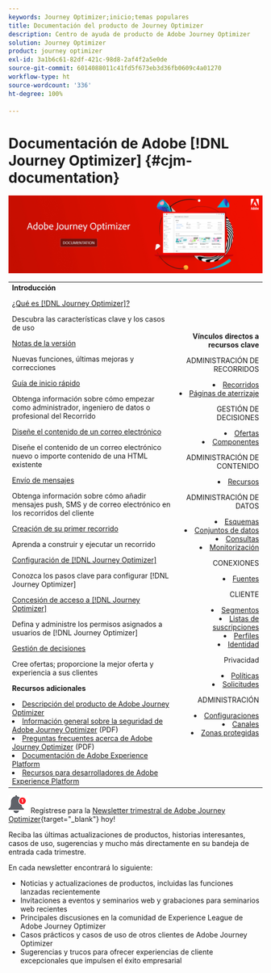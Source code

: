 ```yaml
---
keywords: Journey Optimizer;inicio;temas populares
title: Documentación del producto de Journey Optimizer
description: Centro de ayuda de producto de Adobe Journey Optimizer
solution: Journey Optimizer
product: journey optimizer
exl-id: 3a1b6c61-82df-421c-98d8-2af4f2a5e0de
source-git-commit: 6014088011c41fd5f673eb3d36fb0609c4a01270
workflow-type: ht
source-wordcount: '336'
ht-degree: 100%

---
```


# Documentación de Adobe [!DNL Journey Optimizer] {#cjm-documentation}

![](using/assets/do-not-localize/banner-cjm.jpg)

<table style="table-layout:fixed">
<tr style="border: 0;">
  <td>
    <div><strong>Introducción</strong>
    </div>
    <p>
    <em></em>
    <p>
    <div>
      <a href="using/start/get-started.md">¿Qué es [!DNL Journey Optimizer]?</a>
    </div>
    <p>Descubra las características clave y los casos de uso
    <p>
    <div>
      <a href="using/rn/release-notes.md">Notas de la versión</a>
    </div>
    <p>Nuevas funciones, últimas mejoras y correcciones
   <p>
    <div>
      <a href="using/start/quick-start.md">Guía de inicio rápido</a>
    </div>
    <p>
    Obtenga información sobre cómo empezar como administrador, ingeniero de datos o profesional del Recorrido
    <p>
    <p>
    <div>
      <a href="using/design/design-emails.md">Diseñe el contenido de un correo electrónico</a>
    </div>
    <p>
    Diseñe el contenido de un correo electrónico nuevo o importe contenido de una HTML existente
    <p>
    <div>
      <a href="using/messages/get-started-content.md">Envío de mensajes</a>
    </div>
    <p>Obtenga información sobre cómo añadir mensajes push, SMS y de correo electrónico en los recorridos del cliente
    <p>
    <div>
    <a href="using/building-journeys/journeys-uc.md">Creación de su primer recorrido</a>
    </div>
    <p>Aprenda a construir y ejecutar un recorrido
    <p>
    <div>
    <a href="using/configuration/get-started-configuration.md">Configuración de [!DNL Journey Optimizer]</a>
    </div>
    <p>Conozca los pasos clave para configurar [!DNL Journey Optimizer]
    <p>
    <div>
    <a href="using/administration/permissions-overview.md">Concesión de acceso a [!DNL Journey Optimizer]</a>
    </div>
    <p>Defina y administre los permisos asignados a usuarios de [!DNL Journey Optimizer]
    <p>
    <div>
    <a href="using/offers/get-started/starting-offer-decisioning.md">Gestión de decisiones</a>
    </div>
    <p>Cree ofertas; proporcione la mejor oferta y experiencia a sus clientes
    <p>
    <p>
    <div><strong>Recursos adicionales</strong>
    </div>
    <p>
    <p>
    <div>
    <li>
      <a href="https://helpx.adobe.com/legal/product-descriptions/adobe-journey-optimizer.html?lang=es" target="_blank">Descripción del producto de Adobe Journey Optimizer</a>
    </li>
    </div>
    <div>
    <li>
      <a href="https://www.adobe.com/content/dam/cc/en/security/pdfs/AJO_SecurityOverview.pdf" target="_blank">Información general sobre la seguridad de Adobe Journey Optimizer</a> (PDF)
    </li>
    </div>
    <div>
    <li>
      <a href="https://experienceleague.adobe.com/docs/journey-optimizer/assets/AJO-FAQ.pdf" target="_blank">Preguntas frecuentes acerca de Adobe Journey Optimizer</a> (PDF)
    </li>
    </div>
    <div>
    <li>
      <a href="https://experienceleague.adobe.com/docs/experience-platform/landing/home.html?lang=es" target="_blank">Documentación de Adobe Experience Platform </a>
    </li>
    </div>
    <div>
      <li>
      <a href="https://www.adobe.com/es/experience-platform/documentation-and-developer-resources.html" target="_blank">Recursos para desarrolladores de Adobe Experience Platform</a>
    </li>
    </div>
  </td>
   <td align="right">
   <div><strong>Vínculos directos a recursos clave</strong>
    </div>
    <p>
    <em></em>
    <p>
    <p>ADMINISTRACIÓN DE RECORRIDOS</p>
    <li>
      <a href="using/building-journeys/journey-gs.md">Recorridos</a>
    </li>
    <li>
      <a href="using/landing-pages/get-started-lp.md">Páginas de aterrizaje</a>
    </li>
    <p>
    <p>GESTIÓN DE DECISIONES</p>
    <li>
      <a href="using/offers/get-started/starting-offer-decisioning.md">Ofertas</a>
    </li>
     <li>
      <a href="using/offers/offer-library/key-steps.md">Componentes</a>
    </li>
    <p>
    <p>ADMINISTRACIÓN DE CONTENIDO</p>
    <li>
      <a href="using/design/assets-essentials.md">Recursos</a>
    </li>
    <p>
    <p>ADMINISTRACIÓN DE DATOS</p>
    <li>
      <a href="using/start/get-started-schemas.md">Esquemas</a>
    </li>
     <li>
      <a href="using/start/get-started-datasets.md">Conjuntos de datos</a>
    </li>
        <li>
      <a href="using/start/get-started-queries.md">Consultas</a>
    </li>
     <li>
      <a href="https://experienceleague.adobe.com/docs/experience-platform/ingestion/quality/monitor-data-ingestion.html?lang=es" target="_blank">Monitorización</a>
    </li>
    <p>
    <p>CONEXIONES</p>
    <li>
      <a href="using/start/get-started-sources.md">Fuentes</a>
    </li>
    <p>
    <p>CLIENTE</p>
    <li>
      <a href="using/segment/about-segments.md">Segmentos</a>
    </li>
    </li>
    <li>
      <a href="using/landing-pages/subscription-list.md">Listas de suscripciones</a>
    </li>     
    <li>
      <a href="using/segment/get-started-profiles.md">Perfiles</a>
    </li>
    <li>
      <a href="using/segment/get-started-identity.md">Identidad</a>
    </li>
    <p>
    <p>Privacidad</p>
    <li>
      <a href="https://experienceleague.adobe.com/docs/experience-platform/privacy/home.html?lang=es" target="_blank">Políticas</a>
    </li>
    <li>
      <a href="https://experienceleague.adobe.com/docs/experience-platform/privacy/ui/user-guide.html?lang=es"target="_blank">Solicitudes</a>
    </li>
    <p>
    <p>ADMINISTRACIÓN</p>
    <li>
      <a href="using/configuration/about-data-sources-events-actions.md">Configuraciones </a>
    </li>
    <li>
      <a href="using/configuration/get-started-configuration.md">Canales</a>
    </li>
     <li>
      <a href="using/administration/sandboxes.md">Zonas protegidas</a>
    </li>
  </td>
</tr>
</table>


![Newsletter](using/assets/do-not-localize/nl-icon.png) Regístrese para la [Newsletter trimestral de Adobe Journey Optimizer](https://www.adobe.com/subscription/Adobe_Journey_Optimizer_NL.html){target=&quot;_blank&quot;} hoy!

Reciba las últimas actualizaciones de productos, historias interesantes, casos de uso, sugerencias y mucho más directamente en su bandeja de entrada cada trimestre.

En cada newsletter encontrará lo siguiente:
* Noticias y actualizaciones de productos, incluidas las funciones lanzadas recientemente
* Invitaciones a eventos y seminarios web y grabaciones para seminarios web recientes
* Principales discusiones en la comunidad de Experience League de Adobe Journey Optimizer
* Casos prácticos y casos de uso de otros clientes de Adobe Journey Optimizer
* Sugerencias y trucos para ofrecer experiencias de cliente excepcionales que impulsen el éxito empresarial